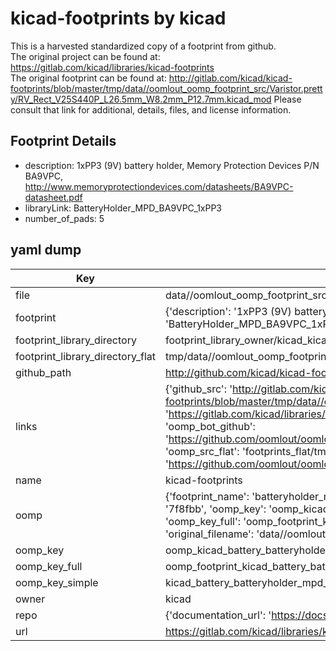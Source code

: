 # kicad-footprints by kicad  
This is a harvested standardized copy of a footprint from github.  
The original project can be found at:  
https://gitlab.com/kicad/libraries/kicad-footprints  
The original footprint can be found at:
http://gitlab.com/kicad/kicad-footprints/blob/master/tmp/data//oomlout_oomp_footprint_src/Varistor.pretty/RV_Rect_V25S440P_L26.5mm_W8.2mm_P12.7mm.kicad_mod
Please consult that link for additional, details, files, and license information.  
## Footprint Details
* description: 1xPP3 (9V) battery holder, Memory Protection Devices P/N BA9VPC, http://www.memoryprotectiondevices.com/datasheets/BA9VPC-datasheet.pdf  
* libraryLink: BatteryHolder_MPD_BA9VPC_1xPP3  
* number_of_pads: 5  
## yaml dump  
| Key | Value |  
| --- | --- |  
| file | data//oomlout_oomp_footprint_src/kicad-footprints/Battery.pretty/BatteryHolder_MPD_BA9VPC_1xPP3.kicad_mod |  
| footprint | {'description': '1xPP3 (9V) battery holder, Memory Protection Devices P/N BA9VPC, http://www.memoryprotectiondevices.com/datasheets/BA9VPC-datasheet.pdf', 'libraryLink': 'BatteryHolder_MPD_BA9VPC_1xPP3', 'number_of_pads': 5} |  
| footprint_library_directory | footprint_library_owner/kicad_kicad-footprints/ |  
| footprint_library_directory_flat | tmp/data//oomlout_oomp_footprint_src/footprints_flat/kicad_battery_batteryholder_mpd_ba9vpc_1xpp3/working |  
| github_path | http://github.com/kicad/kicad-footprints/blob/master/tmp/data//oomlout_oomp_footprint_src/Battery.pretty/BatteryHolder_MPD_BA9VPC_1xPP3.kicad_mod |  
| links | {'github_src': 'http://gitlab.com/kicad/kicad-footprints/blob/master/tmp/data//oomlout_oomp_footprint_src/Varistor.pretty/RV_Rect_V25S440P_L26.5mm_W8.2mm_P12.7mm.kicad_mod', 'github_src_repo': 'https://gitlab.com/kicad/libraries/kicad-footprints', 'oomp_bot': 'tmp/data//oomlout_oomp_footprint_src/footprints/kicad_battery_batteryholder_mpd_ba9vpc_1xpp3/working', 'oomp_bot_github': 'https://github.com/oomlout/oomlout_oomp_footprint_bot/tree/main/tmp/data//oomlout_oomp_footprint_src/footprints/kicad_battery_batteryholder_mpd_ba9vpc_1xpp3/working', 'oomp_src_flat': 'footprints_flat/tmp/data//oomlout_oomp_footprint_src/footprints_flat/kicad_battery_batteryholder_mpd_ba9vpc_1xpp3/working', 'oomp_src_flat_github': 'https://github.com/oomlout/oomlout_oomp_footprint_src/tree/main/tmp/data//oomlout_oomp_footprint_src/footprints_flat/kicad_battery_batteryholder_mpd_ba9vpc_1xpp3/working'} |  
| name | kicad-footprints |  
| oomp | {'footprint_name': 'batteryholder_mpd_ba9vpc_1xpp3', 'library_name': 'battery', 'md5': '7f8fbb6c53d196dbcedf90af8aec4591', 'md5_10': '7f8fbb6c53', 'md5_5': '7f8fb', 'md5_6': '7f8fbb', 'oomp_key': 'oomp_kicad_battery_batteryholder_mpd_ba9vpc_1xpp3', 'oomp_key_extra': 'oomp_footprint_kicad_battery_batteryholder_mpd_ba9vpc_1xpp3', 'oomp_key_full': 'oomp_footprint_kicad_battery_batteryholder_mpd_ba9vpc_1xpp3_7f8fbb', 'oomp_key_simple': 'kicad_battery_batteryholder_mpd_ba9vpc_1xpp3', 'original_filename': 'data//oomlout_oomp_footprint_src/kicad-footprints/Battery.pretty/BatteryHolder_MPD_BA9VPC_1xPP3.kicad_mod', 'owner_name': 'kicad'} |  
| oomp_key | oomp_kicad_battery_batteryholder_mpd_ba9vpc_1xpp3 |  
| oomp_key_full | oomp_footprint_kicad_battery_batteryholder_mpd_ba9vpc_1xpp3 |  
| oomp_key_simple | kicad_battery_batteryholder_mpd_ba9vpc_1xpp3 |  
| owner | kicad |  
| repo | {'documentation_url': 'https://docs.github.com/rest/repos/repos#get-a-repository', 'message': 'Not Found'} |  
| url | https://gitlab.com/kicad/libraries/kicad-footprints |  

